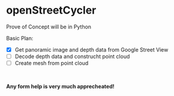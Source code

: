 # openStreetCycler
Prove of Concept will be in Python

Basic Plan:
- [x] Get panoramic image and depth data from Google Street View
- [ ] Decode depth data and construcht point cloud
- [ ] Create mesh from point cloud

&nbsp;

**Any form help is very much apprecheated!**
